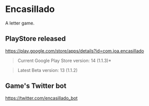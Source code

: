 # Encasillado

A letter game.

## PlayStore released

https://play.google.com/store/apps/details?id=com.joa.encasillado

 > Current Google Play Store version: 14 (1.1.3)*
 
 > Latest Beta version: 13 (1.1.2)

## Game's Twitter bot

https://twitter.com/encasillado_bot
